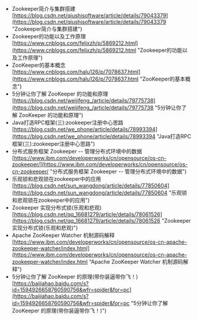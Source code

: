 - Zookeeper简介与集群搭建<br>[https://blog.csdn.net/qiushisoftware/article/details/79043379](https://blog.csdn.net/qiushisoftware/article/details/79043379 "Zookeeper简介与集群搭建")
- Zookeeper的功能以及工作原理<br>[https://www.cnblogs.com/felixzh/p/5869212.html](https://www.cnblogs.com/felixzh/p/5869212.html "Zookeeper的功能以及工作原理")
- ZooKeeper的基本概念<br>[https://www.cnblogs.com/halu126/p/7078637.html](https://www.cnblogs.com/halu126/p/7078637.html "ZooKeeper的基本概念")
- 5分钟让你了解 ZooKeeper 的功能和原理<br>[https://blog.csdn.net/weijifeng_/article/details/79775738](https://blog.csdn.net/weijifeng_/article/details/79775738 "5分钟让你了解 ZooKeeper 的功能和原理")
- Java打造RPC框架(三):zookeeper注册中心思路<br>[https://blog.csdn.net/we_phone/article/details/78993394](https://blog.csdn.net/we_phone/article/details/78993394 "Java打造RPC框架(三):zookeeper注册中心思路")
- 分布式服务框架 Zookeeper -- 管理分布式环境中的数据<br>[https://www.ibm.com/developerworks/cn/opensource/os-cn-zookeeper/](https://www.ibm.com/developerworks/cn/opensource/os-cn-zookeeper/ "分布式服务框架 Zookeeper -- 管理分布式环境中的数据")
- 乐观锁和悲观锁在zookeeper中的应用<br>[https://blog.csdn.net/sun_wangdong/article/details/77850604](https://blog.csdn.net/sun_wangdong/article/details/77850604 "乐观锁和悲观锁在zookeeper中的应用")
- Zookeeper 实现分布式锁(乐观和悲观)<br>[https://blog.csdn.net/qq_16681279/article/details/78061526](https://blog.csdn.net/qq_16681279/article/details/78061526 "Zookeeper 实现分布式锁(乐观和悲观)")
- Apache ZooKeeper Watcher 机制源码解释<br>[https://www.ibm.com/developerworks/cn/opensource/os-cn-apache-zookeeper-watcher/index.html](https://www.ibm.com/developerworks/cn/opensource/os-cn-apache-zookeeper-watcher/index.html "Apache ZooKeeper Watcher 机制源码解释")
- 5分钟让你了解 ZooKeeper 的原理(带你装逼带你飞！)<br>[https://baijiahao.baidu.com/s?id=1594926658760590756&wfr=spider&for=pc](https://baijiahao.baidu.com/s?id=1594926658760590756&wfr=spider&for=pc "5分钟让你了解 ZooKeeper 的原理(带你装逼带你飞！)")